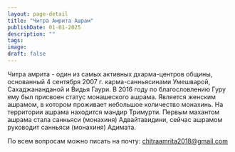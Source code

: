 ```yaml
---
layout: page-detail
title: "Читра Амрита Ашрам"
publishDate: 01-01-2025
description: ""
tags:
image:
draft: false
---
```


 Читра амрита - один из самых активных дхарма-центров общины, основанный 4 сентября 2007 г. карма-санньясинами Умешварой, Сахаджананданой и Видья Гаури. В 2016 году по благословлению Гуру ему был присвоен статус монашеского ашрама. Является женским ашрамом, в котором проживает небольшое количество монахинь. На территории ашрама находится мандир Тримурти. Первым махантом ашрама стала санньяси (монахиня) Адвайтавидини, сейчас ашрамом руководит санньяси (монахиня) Адимата.  
  
  
По всем вопросам можно писать на почту: [chitraamrita2018@gmail.com](mailto:chitraamrita2018@gmail.com "Написать письмо")   

  
